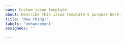 ```yaml
---
name: Custom issue template
about: Describe this issue template's purpose here.
title: 'New thing!'
labels: 'enhancement'
assignees: ''

---
```



